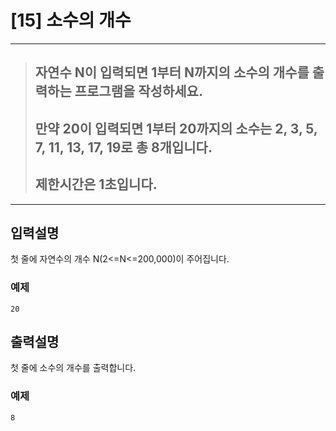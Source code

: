 
# [15] 소수의 개수
---

> ## 자연수 N이 입력되면 1부터 N까지의 소수의 개수를 출력하는 프로그램을 작성하세요. 
> ## 만약 20이 입력되면 1부터 20까지의 소수는 2, 3, 5, 7, 11, 13, 17, 19로 총 8개입니다. 
> ## 제한시간은 1초입니다.

---

## 입력설명
첫 줄에 자연수의 개수 N(2<=N<=200,000)이 주어집니다.

### 예제
```
20
```

## 출력설명
첫 줄에 소수의 개수를 출력합니다.

### 예제

```
8
```


